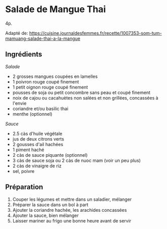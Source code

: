 # Salade de Mangue Thai

4p.

Adapté de: https://cuisine.journaldesfemmes.fr/recette/1007353-som-tum-mamuang-salade-thai-a-la-mangue

## Ingrédients

*Salade*

* 2 grosses mangues coupées en lamelles
* 1 poivron rouge coupé finement
* 1 petit oignon rouge coupé finement
* pousses de soja ou petit concombre sans peau et coupé finement
* noix de cajou ou cacahuètes non salées et non grillées, concassées à l'envie
* coriandre et/ou basilic thai
* menthe (optionnel)

*Sauce*

* 2.5 càs d'huile végétale
* jus de deux citrons verts
* 2 gousses d'ail hachées
* 1 piment haché
* 2 càs de sauce piquante (optionnel)
* 3 càs de sauce soja ou 2 càs de nuoc mam (voir un peu plus)
* 2 càs de vinaigre de riz
* sel, poivre

## Préparation

1. Couper les légumes et mettre dans un saladier, mélanger
2. Préparer la sauce dans un bol à part
3. Ajouter la coriandre hachée, les arachides concassées
4. Ajouter la sauce, bien mélanger
5. Laisser mariner au frigo une bonne heure avant de servir
